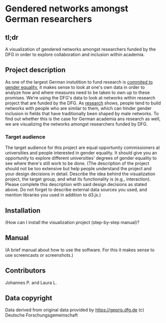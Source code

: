 # Gendered networks amongst German researchers

## tl;dr 
A visualization of gendered networks amongst researchers funded by the DFG in order to explore collaboration and inclusion within academia.

## Project description
As one of the largest German instutition to fund research is [commited to gender equality](https://www.dfg.de/en/service/press/press_releases/2017/press_release_no_24/index.html "Press Release No. 24 | 5 July 2017"), it makes sense to look at one's own data in order to analyze how and where measures need to be taken to own up to these promises. We're using the DFG's data to look at networks within research project that are funded by the DFG. As [research](https://www.equityinstem.org/networks-metaanalysis/) shows, people tend to build networks with people who are similar to them, which can hinder gender inclusion in fields that have traditionally been shaped by male networks. To find out whether this is the case for German academia ans research as well, we are visualizing the networks amongst researchers funded by DFG.

### Target audience
The target audience for this project are equal opportunity commissioners at universities and people interested in gender equality. It should give you an opportunity to explore different universities' degrees of gender equality to see where there's still work to be done.
(The description of the project should not be too extensive but help people understand the project and your design decisions in detail. Describe the idea behind the visualization project, the target group, and what its functionality is (e.g., interaction). Please complete this description with said design decisions as stated above. Do not forget to describe external data sources you used, and mention libraries you used in addition to d3.js.)

## Installation
(How can I install the visualization project (step-by-step manual)? 

## Manual
(A brief manual about how to use the software. For this it makes sense to use screencasts or screenshots.)

## Contributors
Johannes P. and Laura L.

## Data copyright
Data derived from original data provided by https://gepris.dfg.de (c) Deutsche Forschungsgemeinschaft
